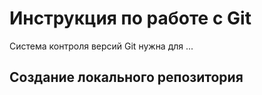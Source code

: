 # **Инструкция по работе с Git**

Система контроля версий Git нужна для ...

## Создание локального репозитория
